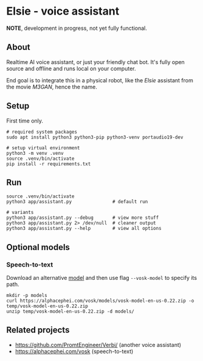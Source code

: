 # Elsie - voice assistant
**NOTE**, development in progress, not yet fully functional.

## About
Realtime AI voice assistant, or just your friendly chat bot.
It's fully open source and offline and runs local on your computer.

End goal is to integrate this in a physical robot, like the *Elsie*
assistant from the movie *M3GAN*, hence the name.

## Setup
First time only.

```shell
# required system packages
sudo apt install python3 python3-pip python3-venv portaudio19-dev

# setup virtual environment
python3 -m venv .venv
source .venv/bin/activate
pip install -r requirements.txt
```

## Run
```shell
source .venv/bin/activate
python3 app/assistant.py               # default run

# variants
python3 app/assistant.py --debug       # view more stuff
python3 app/assistant.py 2> /dev/null  # cleaner output
python3 app/assistant.py --help        # view all options
```

## Optional models

### Speech-to-text
Download an alternative [model](https://alphacephei.com/vosk/models) and then use flag `--vosk-model` to specify its path.

```shell
mkdir -p models
curl https://alphacephei.com/vosk/models/vosk-model-en-us-0.22.zip -o temp/vosk-model-en-us-0.22.zip
unzip temp/vosk-model-en-us-0.22.zip -d models/
```

## Related projects
* https://github.com/PromtEngineer/Verbi/ (another voice assistant)
* https://alphacephei.com/vosk (speech-to-text)

